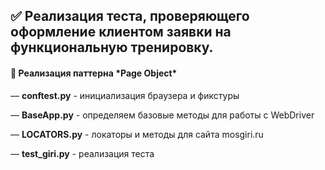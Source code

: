  <h2>✅ Реализация теста, проверяющего оформление клиентом заявки на функциональную тренировку.</h2>
 
 <h4>🔩 Реализация паттерна *Page Object*</h4>

— **conftest.py** - инициализация браузера и фикстуры

— **BaseApp.py** - определяем базовые методы для работы с WebDriver

— **LOCATORS.py** - локаторы и методы для сайта mosgiri.ru

— **test_giri.py** - реализация теста
